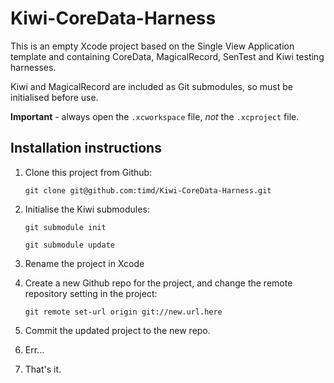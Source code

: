 Kiwi-CoreData-Harness
=====================

This is an empty Xcode project based on the Single View Application template and containing CoreData, MagicalRecord, SenTest and Kiwi testing harnesses.

Kiwi and MagicalRecord are included as Git submodules, so must be initialised before use.

**Important** - always open the `.xcworkspace` file, *not* the `.xcproject` file.

Installation instructions
-------------------------

1. Clone this project from Github: 

    `git clone git@github.com:timd/Kiwi-CoreData-Harness.git`
	
2. Initialise the Kiwi submodules: 

    `git submodule init`
	
	`git submodule update`
	
3. Rename the project in Xcode
4. Create a new Github repo for the project, and change the remote repository setting in the project:

    `git remote set-url origin git://new.url.here`
	
5. Commit the updated project to the new repo.
6. Err...
7. That's it.